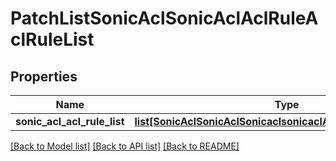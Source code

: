 # PatchListSonicAclSonicAclAclRuleAclRuleList

## Properties
Name | Type | Description | Notes
------------ | ------------- | ------------- | -------------
**sonic_acl_acl_rule_list** | [**list[SonicAclSonicAclSonicaclsonicaclACLRULEACLRULELIST]**](SonicAclSonicAclSonicaclsonicaclACLRULEACLRULELIST.md) |  | [optional] 

[[Back to Model list]](../README.md#documentation-for-models) [[Back to API list]](../README.md#documentation-for-api-endpoints) [[Back to README]](../README.md)


